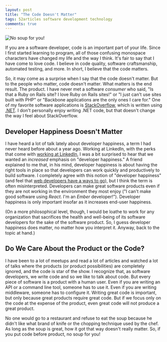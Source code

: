 ```yaml
---
layout: post
title: "The Code Doesn't Matter"
tags: 52articles software development technology
comments: true
---
```


![No soup for you!]({{site.url}}/assets/soup-nazi.jpg)

If you are a software developer, code is an important part of your life. Since I first started learning to program, all of those confusing monospace characters have changed my life and the way I think. It's fair to say that I have come to love code. I believe in code quality, software craftsmanship, automated testing, and more. In short, I believe that the code matters.

So, it may come as a surprise when I say that the code doesn't matter. But to the people who matter, code doesn't matter. What matters is the end result. The product. I have never met a software _consumer_ who said, "Is that a Ruby on Rails site? I love Ruby on Rails sites!" or "I just can't use sites built with PHP" or "Backbone applications are the only ones I care for." One of my favorite software applications is [StackOverflow](http://stackoverflow.com/), which is written using [.NET](http://www.microsoft.com/net). I don't personally enjoy writing .NET code, but that doesn't change the way I feel about StackOverflow.

## Developer Happiness Doesn't Matter

I have heard a lot of talk lately about developer happiness, a term I had never heard before about a year ago. Working at LinkedIn, with the perks that come with [working at LinkedIn](https://www.linkedin.com/company/linkedin/careers), I was a bit surprised to hear that we wanted an _increased_ emphasis on "developer happiness." A friend explained to me that, in his mind, developer happiness is about having the right tools in place so that developers can work quickly and productively to build software. I completely agree with this notion of "developer happiness" (and feel that [web developers have a ways to go](/blog/2015/10/30/this-is-a-mess)), but I think the term is often misinterpreted. Developers can make great software products even if they are not working in the environment they most enjoy ("I can't make good software using _React_. I'm an _Ember_ developer!"). Developer happiness is only important insofar as it increases end-user happiness.

(On a more philosophical level, though, I would be loathe to work for any organization that sacrifices the health and well-being of its software developers for the sake of the software product. So, I guess developer happiness does matter, no matter how you interpret it. Anyway, back to the topic at hand.)

## Do We Care About the Product or the Code?

I have been to a lot of meetups and read a lot of articles and watched a lot of talks where the products (or product possibilities) are completely ignored, and the code is star of the show. I recognize that, as software developers, we write code and so we like to talk about code. But every piece of software is a product with a human user. Even if you are writing an API or a command line tool, someone has to use it. Even if you are writing middleware, someone has to configure it. Writing great code is important, but only because great products require great code. But if we focus only on the code at the expense of the product, even great code will not produce a great product.

No one would go to a restaurant and refuse to eat the soup because he didn't like what brand of knife or the chopping technique used by the chef. As long as the soup is great, how it got that way doesn't really matter. So, if you put code before product, no soup for you!
